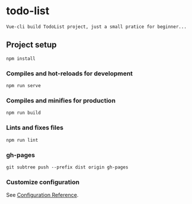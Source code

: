 # todo-list

```
Vue-cli build TodoList project, just a small pratice for beginner...
```

## Project setup

```
npm install
```

### Compiles and hot-reloads for development

```
npm run serve
```

### Compiles and minifies for production

```
npm run build
```

### Lints and fixes files

```
npm run lint
```

### gh-pages
```
git subtree push --prefix dist origin gh-pages
```

### Customize configuration

See [Configuration Reference](https://cli.vuejs.org/config/).
